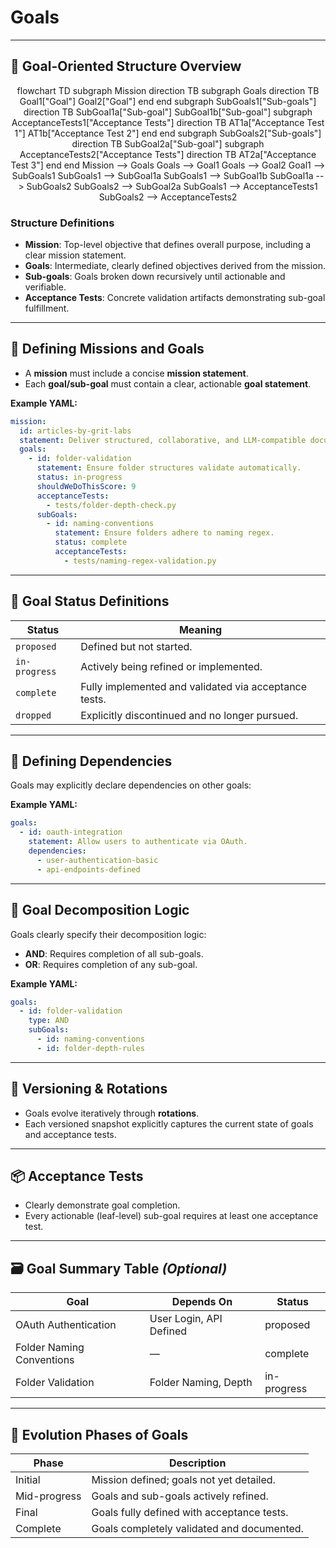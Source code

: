 # Goals

---

## 🎯 Goal-Oriented Structure Overview

<div class="mermaid" style="text-align: center; ">
flowchart TD
    subgraph Mission
        direction TB
        subgraph Goals
            direction TB
            Goal1["Goal"]
            Goal2["Goal"]
        end
    end
    subgraph SubGoals1["Sub-goals"]
        direction TB
        SubGoal1a["Sub-goal"]
        SubGoal1b["Sub-goal"]
        subgraph AcceptanceTests1["Acceptance Tests"]
            direction TB
            AT1a["Acceptance Test 1"]
            AT1b["Acceptance Test 2"]
        end
    end
    subgraph SubGoals2["Sub-goals"]
        direction TB
        SubGoal2a["Sub-goal"]
        subgraph AcceptanceTests2["Acceptance Tests"]
            direction TB
            AT2a["Acceptance Test 3"]
        end
    end
    Mission --> Goals
    Goals --> Goal1
    Goals --> Goal2
    Goal1 --> SubGoals1
    SubGoals1 --> SubGoal1a
    SubGoals1 --> SubGoal1b
    SubGoal1a --> SubGoals2
    SubGoals2 --> SubGoal2a
    SubGoals1 --> AcceptanceTests1
    SubGoals2 --> AcceptanceTests2
    
</div>



### Structure Definitions

* **Mission**: Top-level objective that defines overall purpose, including a clear mission statement.
* **Goals**: Intermediate, clearly defined objectives derived from the mission.
* **Sub-goals**: Goals broken down recursively until actionable and verifiable.
* **Acceptance Tests**: Concrete validation artifacts demonstrating sub-goal fulfillment.

---

## 🚩 Defining Missions and Goals

* A **mission** must include a concise **mission statement**.
* Each **goal/sub-goal** must contain a clear, actionable **goal statement**.

**Example YAML:**

```yaml
mission:
  id: articles-by-grit-labs
  statement: Deliver structured, collaborative, and LLM-compatible documentation.
  goals:
    - id: folder-validation
      statement: Ensure folder structures validate automatically.
      status: in-progress
      shouldWeDoThisScore: 9
      acceptanceTests:
        - tests/folder-depth-check.py
      subGoals:
        - id: naming-conventions
          statement: Ensure folders adhere to naming regex.
          status: complete
          acceptanceTests:
            - tests/naming-regex-validation.py
```

---

## 📌 Goal Status Definitions

| Status        | Meaning                                               |
| ------------- | ----------------------------------------------------- |
| `proposed`    | Defined but not started.                              |
| `in-progress` | Actively being refined or implemented.                |
| `complete`    | Fully implemented and validated via acceptance tests. |
| `dropped`     | Explicitly discontinued and no longer pursued.        |

---

## 🔗 Defining Dependencies

Goals may explicitly declare dependencies on other goals:

**Example YAML:**

```yaml
goals:
  - id: oauth-integration
    statement: Allow users to authenticate via OAuth.
    dependencies:
      - user-authentication-basic
      - api-endpoints-defined
```

---

## 📐 Goal Decomposition Logic

Goals clearly specify their decomposition logic:

* **AND**: Requires completion of all sub-goals.
* **OR**: Requires completion of any sub-goal.

**Example YAML:**

```yaml
goals:
  - id: folder-validation
    type: AND
    subGoals:
      - id: naming-conventions
      - id: folder-depth-rules
```

---

## 🔁 Versioning & Rotations

* Goals evolve iteratively through **rotations**.
* Each versioned snapshot explicitly captures the current state of goals and acceptance tests.

---

## 📦 Acceptance Tests

* Clearly demonstrate goal completion.
* Every actionable (leaf-level) sub-goal requires at least one acceptance test.

---

## 🗃️ Goal Summary Table *(Optional)*

| Goal                      | Depends On              | Status      |
| ------------------------- | ----------------------- | ----------- |
| OAuth Authentication      | User Login, API Defined | proposed    |
| Folder Naming Conventions | —                       | complete    |
| Folder Validation         | Folder Naming, Depth    | in-progress |

---

## 🧠 Evolution Phases of Goals

| Phase        | Description                                |
| ------------ | ------------------------------------------ |
| Initial      | Mission defined; goals not yet detailed.   |
| Mid-progress | Goals and sub-goals actively refined.      |
| Final        | Goals fully defined with acceptance tests. |
| Complete     | Goals completely validated and documented. |
